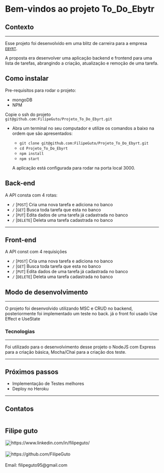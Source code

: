 # Bem-vindos ao projeto To_Do_Ebytr

## Contexto

---

Esse projeto foi desenvolvido em uma blitz de carreira para a empresa [`EBYRT`](www.betrybe.com).

A proposta era desenvolver uma aplicação backend e frontend para uma lista de tarefas, abrangindo a criação, atualização e remoção de uma tarefa.

## Como instalar

Pre-requisitos para rodar o projeto: 
- mongoDB
- NPM

Copie o ssh do projeto `git@github.com:FilipeGuto/Projeto_To_Do_Ebyrt.git`

* Abra um terminal no seu computador e utilize os comandos a baixo na ordem que são apresentados:

  * `git clone git@github.com:FilipeGuto/Projeto_To_Do_Ebyrt.git`
  * `cd Projeto_To_Do_Ebyrt`
  * `npm install`
  * `npm start`

  A aplicação está configurada para rodar na porta local 3000.

## Back-end

A API consta com 4 rotas: 
  * `/` [`POST`] Cria uma nova tarefa e adiciona no banco
  * `/` [`GET`] Busca toda tarefa que esta no banco
  * `/` [`PUT`]  Edita dados de uma tarefa já cadastrada no banco
  * `/` [`DELETE`] Deleta uma tarefa cadastrada no banco

---

## Front-end 

A API const com 4 requisições
  * `/` [`POST`] Cria uma nova tarefa e adiciona no banco
  * `/` [`GET`] Busca toda tarefa que esta no banco
  * `/` [`PUT`]  Edita dados de uma tarefa já cadastrada no banco
  * `/` [`DELETE`] Deleta uma tarefa cadastrada no banco

## Modo de desenvolvimento

---

O projeto foi desenvolvido utilizando MSC e CRUD no backend, posteriormente foi implementado um teste no back. já o front foi usado Use Effect e UseState

### Tecnologias

---

Foi utilizado para o desenvolvimento desse projeto o NodeJS com Express para a criação básica, Mocha/Chai para a criação dos teste.

---

## Próximos passos

* Implementação de Testes melhores
* Deploy no Heroku

---

## Contatos

<div style="display: flex; align-items: center; justify-content: space-between;">
  <div>
    <h2> Filipe guto </h2>
  <div style="display: flex; align-items: center;">
    <img src="https://img.shields.io/badge/-LinkedIn-%230077B5?style=for-the-badge&logo=linkedin&logoColor=white" alt="LinkedIn" style="width:20px;"/> https://www.linkedin.com/in/filipeguto/
  </div>
  <br/>
  <div style="display: flex;align-items: center;">
    <img src="./images/github_logo.png" alt="Github" style="width:20px;"/> https://github.com/FilipeGuto
  </div>
  <br/>
  Email: filipeguto95@gmail.com
<br/>
